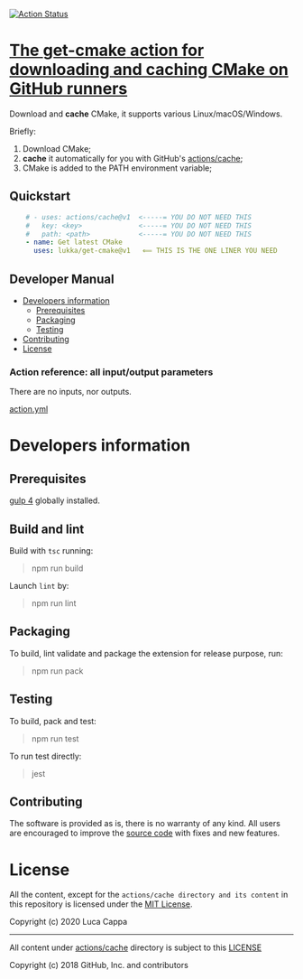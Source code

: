 [![Action Status](https://github.com/lukka/get-cmake/workflows/build-test/badge.svg)](https://github.com/lukka/get-cmake/actions)

# [The **get-cmake** action for downloading and caching CMake on GitHub runners](https://github.com/marketplace/actions/run-cmake)

Download and **cache** CMake, it supports various Linux/macOS/Windows.

Briefly:
  1. Download CMake;
  2. **cache** it automatically for you with GitHub's [actions/cache](https://github.com/actions/cache);
  3. CMake is added to the PATH environment variable;

## <a id='quickstart'>Quickstart</a>

```yaml
    # - uses: actions/cache@v1  <-----= YOU DO NOT NEED THIS
    #   key: <key>              <-----= YOU DO NOT NEED THIS
    #   path: <path>            <-----= YOU DO NOT NEED THIS
    - name: Get latest CMake
      uses: lukka/get-cmake@v1   ⟸ THIS IS THE ONE LINER YOU NEED
```

 ## Developer Manual
 * [Developers information](#developers-information)
   * [Prerequisites](#prerequisites)
   * [Packaging](#packaging)
   * [Testing](#testing)
  * [Contributing](#contributing)
  * [License](#license)

### <a id='reference'>Action reference: all input/output parameters</a>

There are no inputs, nor outputs.

[action.yml](https://github.com/lukka/get-cmake/blob/master/action.yml)

# Developers information

## Prerequisites
[gulp 4](https://www.npmjs.com/package/gulp4) globally installed.

## Build and lint
Build with `tsc` running:

 > npm run build

Launch `lint` by:

 > npm run lint

## Packaging
To build, lint validate and package the extension for release purpose, run:

  > npm run pack

## Testing

To build, pack and test:
 
 > npm run test

 To run test directly:
 
 > jest

## <a id='contributing'>Contributing</a>

The software is provided as is, there is no warranty of any kind. All users are encouraged to improve the [source code](https://github.com/lukka/get-cmake) with fixes and new features.

# License
All the content, except for the `actions/cache directory and its content` in this repository is licensed under the [MIT License](LICENSE.txt).

Copyright (c) 2020 Luca Cappa

<hr>

All content under [actions/cache](./actions/cache) directory is subject to this [LICENSE](./actions/cache/LICENSE)

Copyright (c) 2018 GitHub, Inc. and contributors
